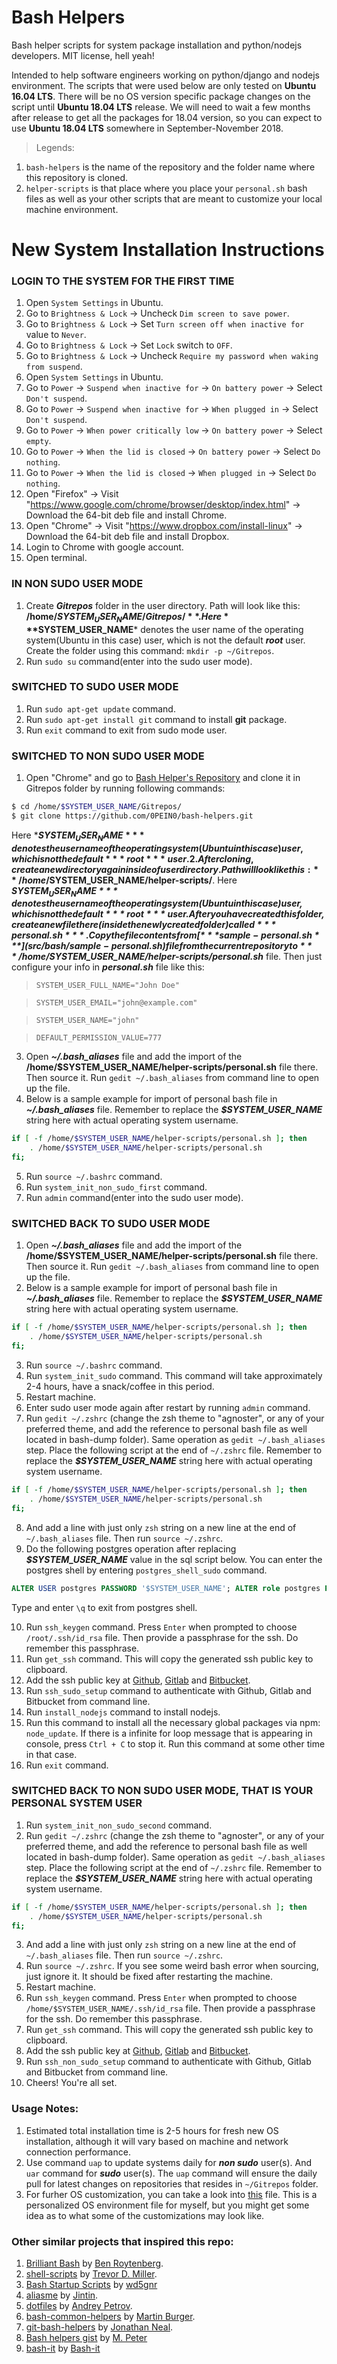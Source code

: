 # Bash Helpers
Bash helper scripts for system package installation and python/nodejs developers. MIT license, hell yeah!

Intended to help software engineers working on python/django and nodejs environment. The scripts that were used below are only tested on **Ubuntu 16.04 LTS**. There will be no OS version specific package changes on the script until **Ubuntu 18.04 LTS** release. We will need to wait a few months after release to get all the packages for 18.04 version, so you can expect to use **Ubuntu 18.04 LTS** somewhere in September-November 2018.

>Legends:

1. `bash-helpers` is the name of the repository and the folder name where this repository is cloned.
2. `helper-scripts` is that place where you place your `personal.sh` bash files as well as your other scripts that are meant to customize your local machine  environment.

# New System Installation Instructions

### LOGIN TO THE SYSTEM FOR THE FIRST TIME
1. Open `System Settings` in Ubuntu.
2. Go to `Brightness & Lock` -> Uncheck `Dim screen to save power`.
3. Go to `Brightness & Lock` -> Set `Turn screen off when inactive for` value to `Never`.
4. Go to `Brightness & Lock` -> Set `Lock` switch to `OFF`.
5. Go to `Brightness & Lock` -> Uncheck `Require my password when waking from suspend`.
6. Open `System Settings` in Ubuntu.
7. Go to `Power` -> `Suspend when inactive for` -> `On battery power` -> Select `Don't suspend`.
8. Go to `Power` -> `Suspend when inactive for` -> `When plugged in` -> Select `Don't suspend`.
9. Go to `Power` -> `When power critically low` -> `On battery power` -> Select `empty`.
10. Go to `Power` -> `When the lid is closed` -> `On battery power` -> Select `Do nothing`.
11. Go to `Power` -> `When the lid is closed` -> `When plugged in` -> Select `Do nothing`.
12. Open "Firefox" -> Visit "https://www.google.com/chrome/browser/desktop/index.html" -> Download the 64-bit deb file and install Chrome.
13. Open "Chrome" -> Visit "https://www.dropbox.com/install-linux" -> Download the 64-bit deb file and install Dropbox.
14. Login to Chrome with google account.
15. Open terminal.

### IN NON SUDO USER MODE
1. Create ***Gitrepos*** folder in the user directory. Path will look like this: **/home/$SYSTEM_USER_NAME/Gitrepos/**. Here ***$SYSTEM_USER_NAME*** denotes the user name of the operating system(Ubuntu in this case) user, which is not the default ***root*** user. Create the folder using this command: `mkdir -p ~/Gitrepos`.
2. Run `sudo su` command(enter into the sudo user mode).

### SWITCHED TO SUDO USER MODE
1. Run `sudo apt-get update` command.
2. Run `sudo apt-get install git` command to install **git** package.
3. Run `exit` command to exit from sudo mode user.

### SWITCHED TO NON SUDO USER MODE
1. Open "Chrome" and go to [Bash Helper's Repository](https://github.com/0PEIN0/bash-helpers) and clone it in Gitrepos folder by running following commands:
```sh
$ cd /home/$SYSTEM_USER_NAME/Gitrepos/
$ git clone https://github.com/0PEIN0/bash-helpers.git
```
Here ***$SYSTEM_USER_NAME*** denotes the user name of the operating system(Ubuntu in this case) user, which is not the default ***root*** user.
2. After cloning, create a new directory again inside of user directory. Path will look like this: **/home/$SYSTEM_USER_NAME/helper-scripts/**. Here ***$SYSTEM_USER_NAME*** denotes the user name of the operating system(Ubuntu in this case) user, which is not the default ***root*** user. After you have created this folder, create a new file there(inside the newly created folder) called ***personal.sh***. Copy the file contents from [***sample-personal.sh***](src/bash/sample-personal.sh) file from the current repository to ***/home/$SYSTEM_USER_NAME/helper-scripts/personal.sh*** file. Then just configure your info in ***personal.sh*** file like this:

>`SYSTEM_USER_FULL_NAME="John Doe"`

>`SYSTEM_USER_EMAIL="john@example.com"`

>`SYSTEM_USER_NAME="john"`

>`DEFAULT_PERMISSION_VALUE=777`

3. Open ***~/.bash_aliases*** file and add the import of the **/home/$SYSTEM_USER_NAME/helper-scripts/personal.sh** file there. Then source it. Run `gedit ~/.bash_aliases` from command line to open up the file.
4. Below is a sample example for import of personal bash file in ***~/.bash_aliases*** file. Remember to replace the ***$SYSTEM_USER_NAME*** string here with actual operating system username.
```bash
if [ -f /home/$SYSTEM_USER_NAME/helper-scripts/personal.sh ]; then
    . /home/$SYSTEM_USER_NAME/helper-scripts/personal.sh
fi;
```
5. Run `source ~/.bashrc` command.
6. Run `system_init_non_sudo_first` command.
7. Run `admin` command(enter into the sudo user mode).

### SWITCHED BACK TO SUDO USER MODE
1. Open ***~/.bash_aliases*** file and add the import of the **/home/$SYSTEM_USER_NAME/helper-scripts/personal.sh** file there. Then source it. Run `gedit ~/.bash_aliases` from command line to open up the file.
2. Below is a sample example for import of personal bash file in ***~/.bash_aliases*** file. Remember to replace the ***$SYSTEM_USER_NAME*** string here with actual operating system username.
```bash
if [ -f /home/$SYSTEM_USER_NAME/helper-scripts/personal.sh ]; then
    . /home/$SYSTEM_USER_NAME/helper-scripts/personal.sh
fi;
```
3. Run `source ~/.bashrc` command.
4. Run `system_init_sudo` command. This command will take approximately 2-4 hours, have a snack/coffee in this period.
5. Restart machine.
6. Enter sudo user mode again after restart by running `admin` command.
7. Run `gedit ~/.zshrc` (change the zsh theme to "agnoster", or any of your preferred theme, and add the reference to personal bash file as well located in bash-dump folder). Same operation as `gedit ~/.bash_aliases` step. Place the following script at the end of `~/.zshrc` file. Remember to replace the ***$SYSTEM_USER_NAME*** string here with actual operating system username.
```bash
if [ -f /home/$SYSTEM_USER_NAME/helper-scripts/personal.sh ]; then
    . /home/$SYSTEM_USER_NAME/helper-scripts/personal.sh
fi;
```

8. And add a line with just only `zsh` string on a new line at the end of `~/.bash_aliases` file. Then run `source ~/.zshrc`.
9. Do the following postgres operation after replacing ***$SYSTEM_USER_NAME*** value in the sql script below. You can enter the postgres shell by entering `postgres_shell_sudo` command.
```sql
ALTER USER postgres PASSWORD '$SYSTEM_USER_NAME'; ALTER role postgres PASSWORD '$SYSTEM_USER_NAME'; CREATE ROLE $SYSTEM_USER_NAME LOGIN PASSWORD '$SYSTEM_USER_NAME';CREATE USER $SYSTEM_USER_NAME WITH PASSWORD '$SYSTEM_USER_NAME'; alter ROLE $SYSTEM_USER_NAME LOGIN PASSWORD '$SYSTEM_USER_NAME';alter USER $SYSTEM_USER_NAME WITH PASSWORD '$SYSTEM_USER_NAME';ALTER ROLE $SYSTEM_USER_NAME SET client_encoding TO 'utf8'; ALTER ROLE $SYSTEM_USER_NAME SET default_transaction_isolation TO 'read committed' ;ALTER ROLE $SYSTEM_USER_NAME SET timezone TO 'UTC';alter role $SYSTEM_USER_NAME superuser;CREATE EXTENSION postgis;CREATE EXTENSION postgis_topology;CREATE EXTENSION postgis_sfcgal;CREATE EXTENSION fuzzystrmatch;CREATE EXTENSION address_standardizer;CREATE EXTENSION address_standardizer_data_us;CREATE EXTENSION postgis_tiger_geocoder;
```
Type and enter `\q` to exit from postgres shell.

10. Run `ssh_keygen` command. Press `Enter` when prompted to choose `/root/.ssh/id_rsa` file. Then provide a passphrase for the ssh. Do remember this passphrase.
11. Run `get_ssh` command. This will copy the generated ssh public key to clipboard.
12. Add the ssh public key at [Github](https://github.com/settings/ssh/new), [Gitlab](https://gitlab.com/profile/keys) and [Bitbucket](https://bitbucket.org/account/user/PEIN/ssh-keys/).
13. Run `ssh_sudo_setup` command to authenticate with Github, Gitlab and Bitbucket from command line.
14. Run `install_nodejs` command to install nodejs.
15. Run this command to install all the necessary global packages via npm: `node_update`. If there is a infinite for loop message that is appearing in console, press `Ctrl + C` to stop it. Run this command at some other time in that case.
16. Run `exit` command.

### SWITCHED BACK TO NON SUDO USER MODE, THAT IS YOUR PERSONAL SYSTEM USER
1. Run `system_init_non_sudo_second` command.
2. Run `gedit ~/.zshrc` (change the zsh theme to "agnoster", or any of your preferred theme, and add the reference to personal bash file as well located in bash-dump folder). Same operation as `gedit ~/.bash_aliases` step. Place the following script at the end of `~/.zshrc` file. Remember to replace the ***$SYSTEM_USER_NAME*** string here with actual operating system username.
```bash
if [ -f /home/$SYSTEM_USER_NAME/helper-scripts/personal.sh ]; then
    . /home/$SYSTEM_USER_NAME/helper-scripts/personal.sh
fi;
```

3. And add a line with just only `zsh` string on a new line at the end of `~/.bash_aliases` file. Then run `source ~/.zshrc`.
4. Run `source ~/.zshrc`. If you see some weird bash error when sourcing, just ignore it. It should be fixed after restarting the machine.
5. Restart machine.
6. Run `ssh_keygen` command. Press `Enter` when prompted to choose `/home/$SYSTEM_USER_NAME/.ssh/id_rsa` file. Then provide a passphrase for the ssh. Do remember this passphrase.
7. Run `get_ssh` command. This will copy the generated ssh public key to clipboard.
8. Add the ssh public key at [Github](https://github.com/settings/ssh/new), [Gitlab](https://gitlab.com/profile/keys) and [Bitbucket](https://bitbucket.org/account/user/PEIN/ssh-keys/).
9. Run `ssh_non_sudo_setup` command to authenticate with Github, Gitlab and Bitbucket from command line.
10. Cheers! You're all set.

### Usage Notes:

1. Estimated total installation time is 2-5 hours for fresh new OS installation, although it will vary based on machine and network connection performance.
2. Use command `uap` to update systems daily for ***non sudo*** user(s). And `uar` command for ***sudo*** user(s). The `uap` command will ensure the daily pull for latest changes on repositories that resides in `~/Gitrepos` folder.
3. For furher OS customization, you can take a look into [this](personalized-manual-intervention.md) file. This is a personalized OS environment file for myself, but you might get some idea as to what some of the customizations may look like.

### Other similar projects that inspired this repo:

1. [Brilliant Bash](https://github.com/roytenberg/brilliant-bash) by [Ben Roytenberg](https://github.com/roytenberg).
2. [shell-scripts](https://github.com/trevordmiller/shell-scripts) by [Trevor D. Miller](https://github.com/trevordmiller).
3. [Bash Startup Scripts](https://github.com/wd5gnr/bashrc) by [wd5gnr](https://github.com/wd5gnr)
3. [aliasme](https://github.com/Jintin/aliasme) by [Jintin](https://github.com/Jintin).
4. [dotfiles](https://github.com/shazow/dotfiles) by [Andrey Petrov](https://github.com/shazow).
5. [bash-common-helpers](https://github.com/martinburger/bash-common-helpers) by [Martin Burger](https://github.com/martinburger).
6. [git-bash-helpers](https://github.com/jonathantneal/git-bash-helpers) by [Jonathan Neal](https://github.com/jonathantneal).
7. [Bash helpers gist](https://gist.github.com/mpneuried/5916618) by [M. Peter](https://github.com/mpneuried)
8. [bash-it](https://github.com/Bash-it/bash-it) by [Bash-it](https://github.com/Bash-it)
